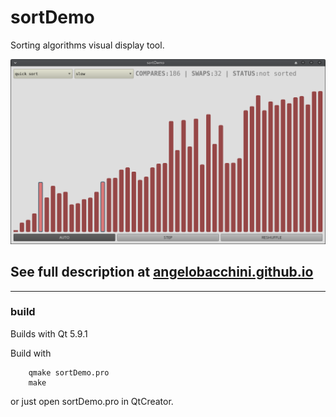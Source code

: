 # sortDemo
Sorting algorithms visual display tool.

![alt text](./sortDemo.png)

## See full description at [angelobacchini.github.io](https://angelobacchini.github.io/2017/09/01/sortDemo.html)

---

### build
Builds with Qt 5.9.1

Build with 

        qmake sortDemo.pro
        make

or just open sortDemo.pro in QtCreator.
